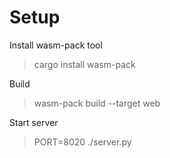 # Setup
Install wasm-pack tool
> cargo install wasm-pack

Build
> wasm-pack build --target web

Start server
> PORT=8020 ./server.py